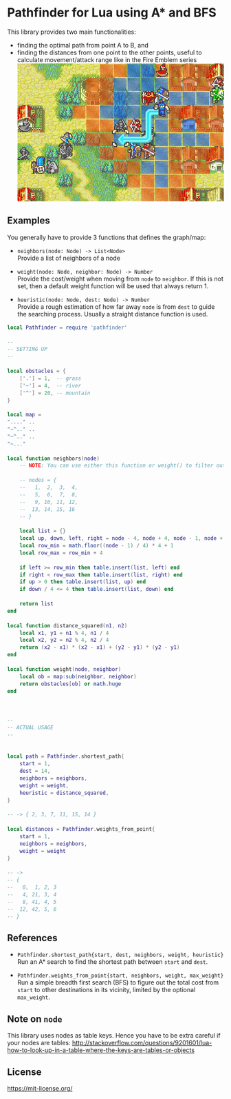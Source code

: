 # Pathfinder for Lua using A* and BFS

This library provides two main functionalities:

- finding the optimal path from point A to B, and
- finding the distances from one point to the other points, useful to calculate movement/attack range like in the Fire Emblem series
  ![Fire Emblem range](misc/fire_emblem.png)


## Examples

You generally have to provide 3 functions that defines the graph/map:

- `neighbors(node: Node) -> List<Node>`<br>
  Provide a list of neighbors of a node

- `weight(node: Node, neighbor: Node) -> Number`<br>
  Provide the cost/weight when moving from `node` to `neighbor`. If this is not set, then a default weight function will be used that always return 1.

- `heuristic(node: Node, dest: Node) -> Number`<br>
  Provide a rough estimation of how far away `node` is from `dest` to guide the searching process. Usually a straight distance function is used.


```lua
local Pathfinder = require 'pathfinder'

--
-- SETTING UP
--

local obstacles = {
	['.'] = 1,  -- grass
	['~'] = 4,  -- river
	['^'] = 20, -- mountain
}

local map = 
"...." ..
"~^.." ..
"~^.." ..
"~..."

local function neighbors(node)
	-- NOTE: You can use either this function or weight() to filter out inaccessible nodes

	-- nodes = {
	-- 	 1,  2,  3,  4,
	-- 	 5,  6,  7,  8,
	-- 	 9, 10, 11, 12,
	-- 	13, 14, 15, 16
	-- }

	local list = {}
	local up, down, left, right = node - 4, node + 4, node - 1, node + 1
	local row_min = math.floor((node - 1) / 4) * 4 + 1
	local row_max = row_min + 4

	if left >= row_min then table.insert(list, left) end
	if right < row_max then table.insert(list, right) end
	if up > 0 then table.insert(list, up) end
	if down / 4 <= 4 then table.insert(list, down) end

	return list
end

local function distance_squared(n1, n2)
	local x1, y1 = n1 % 4, n1 / 4
	local x2, y2 = n2 % 4, n2 / 4
	return (x2 - x1) * (x2 - x1) + (y2 - y1) * (y2 - y1)
end

local function weight(node, neighbor)
	local ob = map:sub(neighbor, neighbor)
	return obstacles[ob] or math.huge
end



--
-- ACTUAL USAGE
--


local path = Pathfinder.shortest_path{
	start = 1,
	dest = 14,
	neighbors = neighbors,
	weight = weight,
	heuristic = distance_squared,
}

-- -> { 2, 3, 7, 11, 15, 14 }

local distances = Pathfinder.weights_from_point{
	start = 1,
	neighbors = neighbors,
	weight = weight
}

-- ->
-- {
-- 	 0,  1, 2, 3
-- 	 4, 21, 3, 4
-- 	 8, 41, 4, 5
-- 	12, 42, 5, 6
-- }
```


## References

- `Pathfinder.shortest_path{start, dest, neighbors, weight, heuristic}`<br>
  Run an A* search to find the shortest path between `start` and `dest`.

- `Pathfinder.weights_from_point{start, neighbors, weight, max_weight}`<br>
  Run a simple breadth first search (BFS) to figure out the total cost from `start` to other destinations in its vicinity, limited by the optional `max_weight`.

## Note on `node`

This library uses nodes as table keys. Hence you have to be extra careful if your nodes are tables:
http://stackoverflow.com/questions/9201601/lua-how-to-look-up-in-a-table-where-the-keys-are-tables-or-objects

## License

https://mit-license.org/